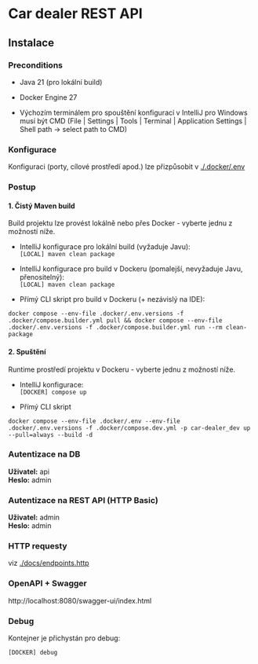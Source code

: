 # Car dealer REST API

## Instalace

### Preconditions

- Java 21 (pro lokální build)
- Docker Engine 27


- Výchozím terminálem pro spouštění konfigurací v IntelliJ pro Windows musí být CMD (File | Settings | Tools |
  Terminal | Application Settings |
  Shell path -> select path to CMD)

### Konfigurace

Konfiguraci (porty, cílové prostředí apod.) lze přizpůsobit v [./.docker/.env](./.docker/.env)

### Postup

#### 1. Čistý Maven build

Build projektu lze provést lokálně nebo přes Docker - vyberte jednu z možností níže.

- IntelliJ konfigurace pro lokální build (vyžaduje Javu):  
  `[LOCAL] maven clean package`

- IntelliJ konfigurace pro build v Dockeru (pomalejší, nevyžaduje Javu, přenositelný):  
  `[LOCAL] maven clean package`

- Přímý CLI skript pro build v Dockeru (+ nezávislý na IDE):

```shell
docker compose --env-file .docker/.env.versions -f .docker/compose.builder.yml pull && docker compose --env-file .docker/.env.versions -f .docker/compose.builder.yml run --rm clean-package
```

#### 2. Spuštění

Runtime prostředí projektu v Dockeru - vyberte jednu z možností níže.

- IntelliJ konfigurace:  
  `[DOCKER] compose up`

- Přímý CLI skript

```shell
docker compose --env-file .docker/.env --env-file .docker/.env.versions -f .docker/compose.dev.yml -p car-dealer_dev up --pull=always --build -d
```

### Autentizace na DB

**Uživatel:** api  
**Heslo:** admin

### Autentizace na REST API (HTTP Basic)

**Uživatel:** admin  
**Heslo:** admin

### HTTP requesty

viz [./docs/endpoints.http](./docs/endpoints.http)

### OpenAPI + Swagger

http://localhost:8080/swagger-ui/index.html

### Debug

Kontejner je přichystán pro debug:

`[DOCKER] debug`
